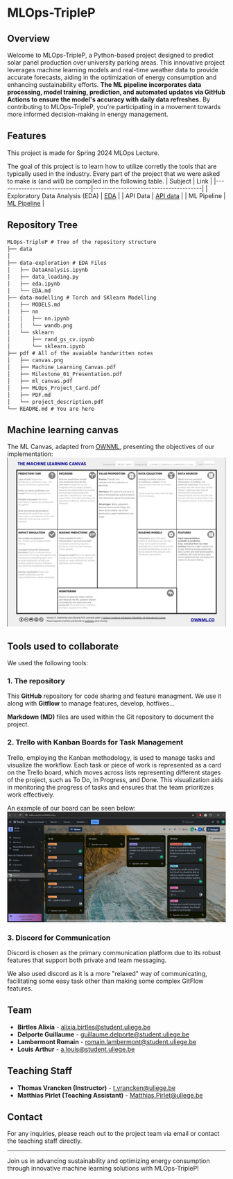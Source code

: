 # MLOps-TripleP

## Overview

Welcome to MLOps-TripleP, a Python-based project designed to predict solar panel production over university parking areas. This innovative project leverages machine learning models and real-time weather data to provide accurate forecasts, aiding in the optimization of energy consumption and enhancing sustainability efforts. **The ML pipeline incorporates data processing, model training, prediction, and automated updates via GitHub Actions to ensure the model's accuracy with daily data refreshes.** By contributing to MLOps-TripleP, you're participating in a movement towards more informed decision-making in energy management.


## Features
This project is made for Spring 2024 MLOps Lecture. 

The goal of this project is to learn how to utilize corretly the tools that are typically used in the industry. Every part of the project that we were asked to make is (and will) be compiled in the following table.
| Subject                         | Link                                  |
|---------------------------------|---------------------------------------|
| Exploratory Data Analysis (EDA) | [EDA](data-exploration/EDA.md) |
| API Data | [API data](data/FUTUREDATA.md) |
| ML Pipeline | [ML Pipeline](api/ml_pipeline.md) |



## Repository Tree
```
MLOps-TripleP # Tree of the repository structure
├── data
│
├── data-exploration # EDA Files
│   ├── DataAnalysis.ipynb
│   ├── data_loading.py
│   ├── eda.ipynb
│   └── EDA.md
├── data-modelling # Torch and SKlearn Modelling
│   ├── MODELS.md
│   ├── nn
│   │   ├── nn.ipynb
│   │   └── wandb.png
│   └── sklearn
│       ├── rand_gs_cv.ipynb
│       └── sklearn.ipynb
├── pdf # All of the avaiable handwritten notes
│   ├── canvas.png
│   ├── Machine_Learning_Canvas.pdf
│   ├── Milestone_01_Presentation.pdf
│   ├── ml_canvas.pdf
│   ├── MLOps_Project_Card.pdf
│   ├── PDF.md
│   └── project_description.pdf
└── README.md # You are here

```
## Machine learning canvas
The ML Canvas, adapted from [OWNML](wonml.co), presenting the objectives of our implementation:
![image](pdf/canvas.png)

## Tools used to collaborate
We used the following tools:

### 1. The repository
This **GitHub** repository for code sharing and feature managment. We use it along with **Gitflow** to manage features, develop, hotfixes...

**Markdown (MD)** files are used within the Git repository to document the project. 

### 2. **Trello with Kanban Boards for Task Management**
Trello, employing the Kanban methodology, is used to manage tasks and visualize the workflow. Each task or piece of work is represented as a card on the Trello board, which moves across lists representing different stages of the project, such as To Do, In Progress, and Done. This visualization aids in monitoring the progress of tasks and ensures that the team prioritizes work effectively.

An example of our board can be seen below:
![trello](pdf/trello.jpeg)

### 3. **Discord for Communication**
Discord is chosen as the primary communication platform due to its robust features that support both private and team messaging.

We also used discord as it is a more "relaxed" way of communicating, facilitating some easy task other than making some complex GitFlow features.

## Team

- **Birtles Alixia** - alixia.birtles@student.uliege.be
- **Delporte Guillaume** - guillaume.delporte@student.uliege.be
- **Lambermont Romain** - romain.lambermont@student.uliege.be
- **Louis Arthur** - a.louis@student.uliege.be

## Teaching Staff

- **Thomas Vrancken (Instructor)** - t.vrancken@uliege.be
- **Matthias Pirlet (Teaching Assistant)** - Matthias.Pirlet@uliege.be

## Contact

For any inquiries, please reach out to the project team via email or contact the teaching staff directly.

---

Join us in advancing sustainability and optimizing energy consumption through innovative machine learning solutions with MLOps-TripleP!
